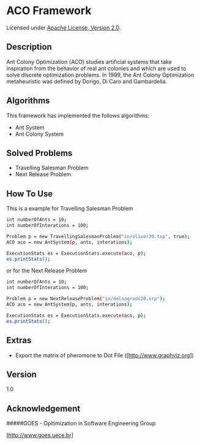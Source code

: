 ACO Framework
=========

Licensed under [Apache License, Version 2.0][].

Description
-----------

Ant Colony Optimization (ACO) studies artificial systems that take inspiration from the behavior of real ant colonies and which are used to solve discrete optimization problems. In 1999, the Ant Colony Optimization metaheuristic was defined by Dorigo, Di Caro and Gambardella.

Algorithms
-----------
This framework has implemented the follows algorithms:

- Ant System
- Ant Colony System

Solved Problems
-----------

- Travelling Salesman Problem
- Next Release Problem

How To Use
----

This is a example for Travelling Salesman Problem

```sh
int numberOfAnts = 10;
int numberOfInterations = 100;

Problem p = new TravellingSalesmanProblem("in/oliver30.tsp", true);
ACO aco = new AntSystem(p, ants, interations);

ExecutionStats es = ExecutionStats.execute(aco, p);
es.printStats();
```

or for the Next Release Problem

```sh
int numberOfAnts = 10;
int numberOfInterations = 100;

Problem p = new NextReleaseProblem("in/delsagrado20.nrp");
ACO aco = new AntSystem(p, ants, interations);

ExecutionStats es = ExecutionStats.execute(aco, p);
es.printStats();
```

Extras
----
- Export the matrix of pheromone to Dot File ([http://www.graphviz.org]) 

Version
----

1.0


Acknowledgement
----

#####GOES - Opitimization in Software Engineering Group

[http://www.goes.uece.br]

[Apache License, Version 2.0]:  http://www.apache.org/licenses/LICENSE-2.0
[http://www.goes.uece.br]:  http://www.goes.uece.br
[http://www.graphviz.org]: http://www.graphviz.org
